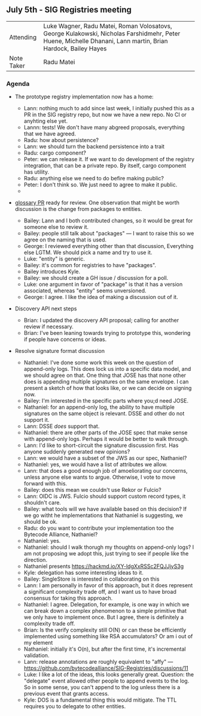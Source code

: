 ## July 5th - SIG Registries meeting

|          |      |
| -------- | -------- |
| Attending  |Luke Wagner, Radu Matei, Roman Volosatovs, George Kulakowski, Nicholas Farshidmehr, Peter Huene, Michelle Dhanani, Lann martin, Brian Hardock, Bailey Hayes
| Note Taker | Radu Matei|

### Agenda

- The prototype registry implementation now has a home:
    - Lann: nothing much to add since last week, I initially pushed this as a PR in the SIG registry repo, but now we have a new repo. No CI or anyhting else yet.
    - Lannn: tests! We don't have many abgreed proposals, everything that we have agreed.
    - Radu: how about persistence?
    - Lann: we should turn the backend persistence into a trait
    - Radu: cargo component?
    - Peter: we can release it. If we want to do development of the registry integration, that can be a private repo. By itself, cargo component has utility.
    - Radu: anything else we need to do befire making public?
    - Peter: I don't think so. We just need to agree to make it public.
    - <agreement to make cargo component public>
- [glossary PR](https://github.com/bytecodealliance/SIG-Registries/pull/6) ready for review. One observation that might be worth discussion is the change from packages to entities.
    - Bailey: Lann and I both contributed changes, so it would be great for someone else to review it.
    - Bailey: people still talk about "packages" — I want to raise this so we agree on the naming that is used.
    - George: I reviewed everything other than that discussion, Everything else LGTM. We should pick a name and try to use it.
    - Luke: "entity" is generic.
    - Bailey: it's common for registries to have "packages".
    - Bailey introduces Kyle.
    - Bailey: we should create a GH issue / discussion for a poll.
    - Luke: one argument in favor of "package" is that it has a version associated, whereas "entity" seems unversioned.
    - George: I agree. I like the idea of making a discussion out of it.
- Discovery API next steps
    - Brian: I updated the discovery API proposal; calling for another review if necessary.
    - Brian: I've been leaning towards trying to prototype this, wondering if people have concerns or ideas.

- Resolve signature format discussion
    - Nathaniel: I've done some work this week on the question of append-only logs. This does lock us into a specific data model, and we should agree on that. One thing that JOSE has that none other does is appending multiple signatures on the same envelope. I can present a sketch of how that looks like, or we can decide on signing now.
    - Bailey: I'm interested in the specific parts where you;d need JOSE.
    - Nathaniel: for an append-only log, the ability to have multiple signatures on the same object is relevant. DSSE and other do not support it.
    - Lann: DSSE *does* support that.
    - Nathaniel: there are other parts of the JOSE spec that make sense with append-only logs. Perhaps it would be better to walk through.
    - Lann: I'd like to short-circuit the signature discussion first. Has anyone suddenly generated new opinions?
    - Lann: we would have a subset of the JWS as our spec, Nathaniel?
    - Nathaniel: yes, we would have a list of attributes we allow.
    - Lann: that does a good enough job of amoeliorating our concerns, unless anyone else wants to argue. Otherwise, I vote to move forward with this.
    - Bailey: does this mean we couldn't use Rekor or Fulcio?
    - Lann: OIDC is JWS. Fulcio should support custom record types, it shouldn't care.
    - Bailey: what tools will we have available based on this decision? If we go witht he implementations that Nathaniel is suggesting, we should be ok.
    - Radu: do you want to contribute your implementation  too the Bytecode Alliance, Nathaniel?
    - Nathaniel: yes.
    - Nathaniel: should I walk thorugh my thoughts on append-only logs? I am not proposing we adopt this, just trying to see if people like the direction.
    - Nathaniel presents https://hackmd.io/XY-ldgXxRSSc2FQJJjyS3g
    - Kyle: delegation has some interesting ideas to it.
    - Bailey: SingleStore is interested in collaborating on this
    - Lann: I am personally in favor of this approach, but it does represent a significant complexity trade off, and I want us to have broad consensus for taking this approach.
    - Nathaniel: I agree. Delegation, for example, is one way in which we can break down a complex phenomenon to a simple primitive that we only have to implement once. But I agree, there is definitely a complexity trade off.
    - Brian: Is the verify complexity still O(N) or can these be efficiently implemented using something like RSA accumulators? Or am i out of my element
    - Nathaniel: initially it's O(n), but after the first time, it's incremental validation.
    - Lann: release annotations are roughly equivalent to "affy" — https://github.com/bytecodealliance/SIG-Registries/discussions/11
    - Luke: I like a lot of the ideas, this looks generally great. Question: the "delegate" event allowed other people to append events to the log. So in some sense, you can't append to the log unless there is a previous event that grants access.
    - Kyle: DOS is a fundamental thing this would mitigate. The TTL requires you to delegate to other entities.
